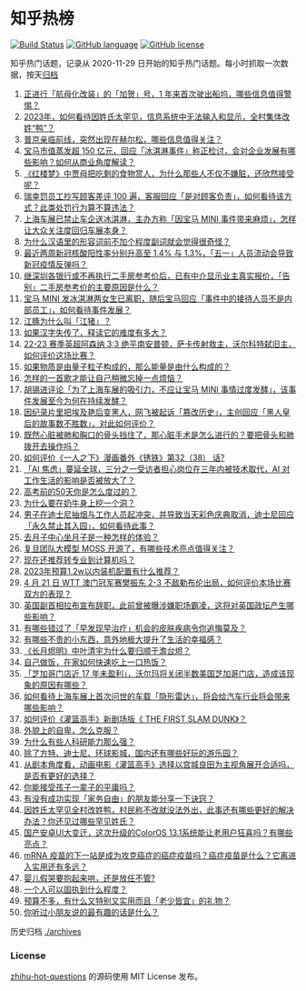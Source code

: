 # 知乎热榜
[![Build Status](https://github.com/ToWeLong/zhihu-hot-questions/workflows/CI/badge.svg)](https://github.com/ToWeLong/zhihu-hot-questions/actions)
[![GitHub language](https://img.shields.io/badge/language-golang-orange.svg)](https://golang.org/)
[![GitHub license](https://img.shields.io/github/license/ToWeLong/zhihu-hot-questions)](https://github.com/ToWeLong/zhihu-hot-questions/blob/main/LICENSE)

知乎热门话题，记录从 2020-11-29 日开始的知乎热门话题。每小时抓取一次数据，按天[归档](./archives)

<!-- BEGIN -->

1. [正进行「航母化改装」的「加贺」号，1 年来首次驶出船坞，哪些信息值得警惕？](https://www.zhihu.com/question/596979835)
1. [2023年，如何看待因姓氏太罕见，信息系统中无法输入和显示，全村集体改姓“鸭”？](https://www.zhihu.com/question/596899446)
1. [普京亲临前线，突然出现在赫尔松，哪些信息值得关注？](https://www.zhihu.com/question/596305328)
1. [宝马市值蒸发超 150 亿元，回应「冰淇淋事件」称正检讨，会对企业发展有哪些影响？如何从商业角度解读？](https://www.zhihu.com/question/596982085)
1. [《红楼梦》中贾母把吃剩的食物赏人，为什么那些人不仅不嫌脏，还欣然接受呢？](https://www.zhihu.com/question/564154345)
1. [瑞幸罚员工抄写顾客差评 100 遍，客服回应「是对顾客负责」，如何看待该方式？此类处罚行为算不算违法？](https://www.zhihu.com/question/597118528)
1. [上海车展已禁止车企送冰淇淋，主办方称「因宝马 MINI 事件带来麻烦」，怎样让大众关注度回归车展本身？](https://www.zhihu.com/question/597124757)
1. [为什么汉语里的形容词前不加个程度副词就会觉得很奇怪？](https://www.zhihu.com/question/595450696)
1. [最近两周新冠核酸阳性率分别升高至 1.4% 与 1.3%，「五一」人员流动会导致新冠疫情反弹吗？](https://www.zhihu.com/question/597106562)
1. [继深圳各银行或不再执行二手房参考价后，已有中介显示业主真实报价，「告别」二手房参考价的主要原因是什么？](https://www.zhihu.com/question/596898872)
1. [宝马 MINI 发冰淇淋两女生已离职，随后宝马回应「事件中的接待人员不是内部员工」，如何看待事件发展？](https://www.zhihu.com/question/596984827)
1. [江豚为什么叫「江猪」？](https://www.zhihu.com/question/463713853)
1. [如果汉字失传了，释读它的难度有多大？](https://www.zhihu.com/question/455135036)
1. [22-23 赛季英超阿森纳 3:3 绝平南安普顿，萨卡传射救主，沃尔科特弑旧主，如何评价这场比赛？](https://www.zhihu.com/question/597057997)
1. [如果物质是由量子粒子构成的，那么能量是由什么构成的？](https://www.zhihu.com/question/595116066)
1. [怎样的一首歌才能让自己稍微忘掉一点烦恼？](https://www.zhihu.com/question/597081559)
1. [胡锡进评论「为了上海车展的吸引力，不应让宝马 MINI 事情过度发酵」，该事件发展至今为何在持续发酵？](https://www.zhihu.com/question/596968200)
1. [因纪录片里把埃及艳后变黑人，网飞被起诉「篡改历史」，主创回应「黑人皇后的故事数不胜数」，对此如何评价？](https://www.zhihu.com/question/596733367)
1. [既然心脏被肺和胸口的骨头挡住了，那心脏手术是怎么进行的？要把骨头和肺拨开去操作吗？](https://www.zhihu.com/question/596040084)
1. [如何评价《一人之下》漫画番外《锈铁》第32（38） 话?](https://www.zhihu.com/question/597050141)
1. [「AI 焦虑」蔓延全球，三分之一受访者担心岗位在三年内被技术取代，AI 对工作生活的影响是否被放大了？](https://www.zhihu.com/question/597011126)
1. [高考前的50天你是怎么度过的？](https://www.zhihu.com/question/395072182)
1. [为什么要在奶牛身上挖一个洞？](https://www.zhihu.com/question/596521307)
1. [男子在迪士尼抽烟与工作人员起冲突，并导致当天彩色庆典取消，迪士尼回应「永久禁止其入园」，如何看待此事？](https://www.zhihu.com/question/596729103)
1. [去月子中心坐月子是一种怎样的体验？](https://www.zhihu.com/question/36078968)
1. [复旦团队大模型 MOSS 开源了，有哪些技术亮点值得关注？](https://www.zhihu.com/question/596908242)
1. [现在还推荐转专业到计算机吗？](https://www.zhihu.com/question/588368801)
1. [2023年预算1.2w以内装机配置有什么推荐？](https://www.zhihu.com/question/590674790)
1. [4 月 21 日 WTT 澳门冠军赛樊振东 2-3 不敌勒布伦出局，如何评价本场比赛双方的表现？](https://www.zhihu.com/question/597045748)
1. [英国副首相拉布宣布辞职，此前曾被曝涉嫌职场霸凌，这将对英国政坛产生哪些影响？](https://www.zhihu.com/question/596976055)
1. [有哪些错过了「早发现早治疗」机会的皮肤疾病令你追悔莫及？](https://www.zhihu.com/question/596999000)
1. [有哪些不贵的小东西，意外地极大提升了生活的幸福感？](https://www.zhihu.com/question/596536932)
1. [《长月烬明》中叶清宇为什么要归顺于澹台烬？](https://www.zhihu.com/question/596499251)
1. [自己做饭，在家如何快速吃上一口热饭？](https://www.zhihu.com/question/596549101)
1. [「芝加哥门店近 17 年未盈利」，沃尔玛将关闭半数美国芝加哥门店，造成该现象的原因有哪些？](https://www.zhihu.com/question/595085063)
1. [如何看待上海车展上首次问世的车载「隐形雷达」，将会给汽车行业将会带来哪些影响？](https://www.zhihu.com/question/596975160)
1. [如何评价《灌篮高手》新剧场版《 THE FIRST SLAM DUNK》？](https://www.zhihu.com/question/570231492)
1. [外貌上的自卑，怎么克服？](https://www.zhihu.com/question/593384038)
1. [为什么有些人科研能力那么强？](https://www.zhihu.com/question/596552810)
1. [除了方特、迪士尼、环球影城，国内还有哪些好玩的游乐园？](https://www.zhihu.com/question/595705836)
1. [从剧本角度看，动画电影《灌篮高手》选择以宫城良田为主视角展开合适吗，是否有更好的选择？](https://www.zhihu.com/question/596973024)
1. [你能接受孩子一辈子的平庸吗？](https://www.zhihu.com/question/597072666)
1. [有没有成功实现「家务自由」的朋友能分享一下诀窍？](https://www.zhihu.com/question/596550912)
1. [因姓氏太罕见全村改姓鸭，村民称不改就没法外出，此事还有哪些更好的解决办法？你还见过哪些罕见姓氏？](https://www.zhihu.com/question/597087473)
1. [国产安卓UI大变迁，这次升级的ColorOS 13.1系统能让老用户狂喜吗？有哪些亮点？](https://www.zhihu.com/question/596992508)
1. [mRNA 疫苗的下一站是成为攻克癌症的癌症疫苗吗？癌症疫苗是什么？它离进入实用还有多远？](https://www.zhihu.com/question/596878312)
1. [婴儿假哭要抱起来哄，还是放任不管?](https://www.zhihu.com/question/591156107)
1. [一个人可以固执到什么程度？](https://www.zhihu.com/question/53454983)
1. [预算不多，有什么又特别又实用而且「老少皆宜」的礼物？](https://www.zhihu.com/question/596553521)
1. [你听过小朋友说的最有趣的话是什么？](https://www.zhihu.com/question/595299967)

<!-- END -->

历史归档 [./archives](./archives)


### License
[zhihu-hot-questions](https://github.com/towelong/zhihu-hot-questions) 的源码使用 MIT License 发布。